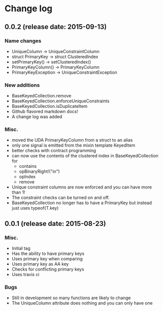 # Change log

## 0.0.2 (release date: 2015-09-13)

### Name changes

 * UniqueColumn -> UniqueConstraintColumn
 * struct PrimaryKey -> struct ClusteredIndex
 * setPrimaryKey() -> setClusteredIndex()
 * PrimaryKeyColumn() -> PrimaryKeyColumn
 * PrimaryKeyException -> UniqueConstraintException

### New additions

 * BaseKeyedCollection.remove
 * BaseKeyedCollection.enforceUniqueConstraints
 * BaseKeyedCollection.isDuplicateItem
 * Github flavored markdown docs!
 * A change log was added

### Misc.

 * moved the UDA PrimaryKeyColumn from a struct to an alias
 * only one signal is emitted from the mixin template KeyedItem
 * better checks with contract programming
 * can now use the contents of the clustered index in BaseKeyedCollection for
   + contains
   + opBinaryRight!("in")
   + opIndex
   + remove
 * Unique constraint columns are now enforced and you can have more than 1!
 * The constraint checks can be turned on and off.
 * BaseKeyedCollection no longer has to have a PrimaryKey but instead just uses typeof(T.key)

## 0.0.1 (release date: 2015-08-23)

### Misc.

 * Initial tag
 * Has the ability to have primary keys
 * Uses primary key when comparing
 * Uses primary key as AA key
 * Checks for conflicting primary keys
 * Uses travis ci

### Bugs

 * Still in development so many functions are likely to change
 * The UniqueColumn attribute does nothing and you can only have one

